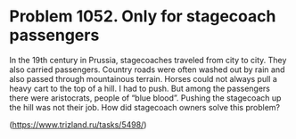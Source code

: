 # Problem 1052. Only for stagecoach passengers

In the 19th century in Prussia, stagecoaches traveled from city to city. They also carried passengers. Country roads were often washed out by rain and also passed through mountainous terrain. Horses could not always pull a heavy cart to the top of a hill. I had to push. But among the passengers there were aristocrats, people of “blue blood”. Pushing the stagecoach up the hill was not their job. How did stagecoach owners solve this problem?

(https://www.trizland.ru/tasks/5498/)